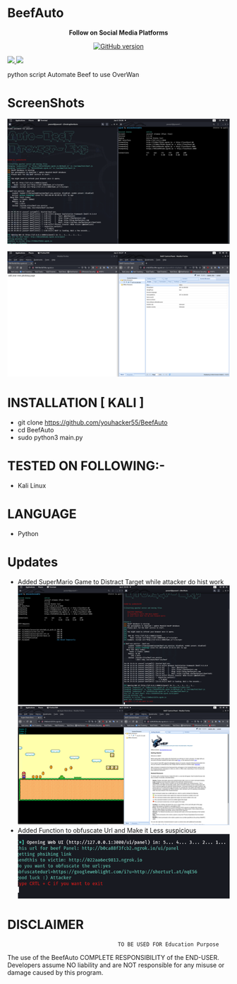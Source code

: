 # BeefAuto


<p align="center">
  <b> Follow on Social Media Platforms </b>
</p>


<p align="center">
<p align="center">
<a href="https://www.facebook.com/achihemek.achihemek/"><img title="GitHub version" src="https://img.shields.io/badge/-Facebook-blue" ></a> 
</p>

<a href="https://wikipedia.org/wiki/Python_(programming_language)">
    <img src="https://img.shields.io/badge/language-python-blue.svg">
 </a>
 
<img src="https://img.shields.io/badge/JavaScript-F7DF1E?style=for-the-badge&logo=javascript&logoColor=black" /> 

python script Automate Beef to use OverWan

# ScreenShots

![](/Screenshot/beef.png)

![](/Screenshot/beef32.png)



# INSTALLATION [ KALI ]
* git clone https://github.com/youhacker55/BeefAuto
* cd BeefAuto
* sudo python3 main.py
# TESTED ON FOLLOWING:-
* Kali Linux


# LANGUAGE 
* Python

# Updates
* Added SuperMario Game to Distract Target while attacker do hist work
 ![](/Screenshot/image.png)
 ![](/Screenshot/SuperBeef.png)
* Added Function to obfuscate Url and Make it Less suspicious
 ![](/Screenshot/obfuscated.png)




# DISCLAIMER
                                       TO BE USED FOR Education Purpose

The use of the BeefAuto COMPLETE RESPONSIBILITY of the END-USER. Developers assume NO liability and are NOT responsible for any misuse or damage caused by this program. 
